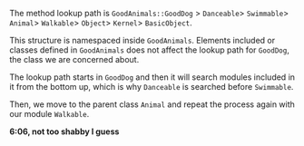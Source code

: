 The method lookup path is `GoodAnimals::GoodDog` > `Danceable`> `Swimmable`> `Animal`> `Walkable`> `Object`> `Kernel`> `BasicObject`. 

This structure is namespaced inside `GoodAnimals`. Elements included or classes defined in `GoodAnimals` does not affect the lookup path for `GoodDog`, the class we are concerned about.

The lookup path starts in `GoodDog` and then it will search modules included in it from the bottom up, which is why `Danceable` is searched before `Swimmable`.

Then, we move to the parent class `Animal` and repeat the process again with our module `Walkable`. 

**6:06, not too shabby I guess**